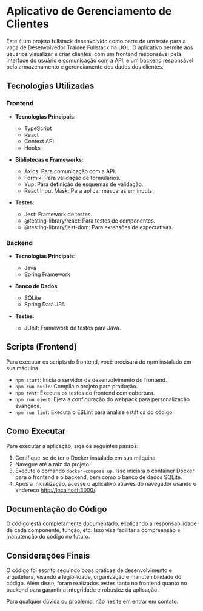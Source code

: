 # Aplicativo de Gerenciamento de Clientes

Este é um projeto fullstack desenvolvido como parte de um teste para a vaga de Desenvolvedor Trainee Fullstack na UOL. O aplicativo permite aos usuários visualizar e criar clientes, com um frontend responsável pela interface do usuário e comunicação com a API, e um backend responsável pelo armazenamento e gerenciamento dos dados dos clientes.

## Tecnologias Utilizadas

### Frontend

- **Tecnologias Principais**:
  - TypeScript
  - React
  - Context API
  - Hooks

- **Bibliotecas e Frameworks**:
  - Axios: Para comunicação com a API.
  - Formik: Para validação de formulários.
  - Yup: Para definição de esquemas de validação.
  - React Input Mask: Para aplicar máscaras em inputs.

- **Testes**:
  - Jest: Framework de testes.
  - @testing-library/react: Para testes de componentes.
  - @testing-library/jest-dom: Para extensões de expectativas.

### Backend

- **Tecnologias Principais**:
  - Java
  - Spring Framework

- **Banco de Dados**:
  - SQLite
  - Spring Data JPA

- **Testes**:
  - JUnit: Framework de testes para Java.

## Scripts (Frontend)

Para executar os scripts do frontend, você precisará do npm instalado em sua máquina.

- `npm start`: Inicia o servidor de desenvolvimento do frontend.
- `npm run build`: Compila o projeto para produção.
- `npm test`: Executa os testes do frontend com cobertura.
- `npm run eject`: Ejeta a configuração do webpack para personalização avançada.
- `npm run lint`: Executa o ESLint para análise estática do código.

## Como Executar

Para executar a aplicação, siga os seguintes passos:

1. Certifique-se de ter o Docker instalado em sua máquina.
2. Navegue até a raiz do projeto.
3. Execute o comando `docker-compose up`. Isso iniciará o container Docker para o frontend e o backend, bem como o banco de dados SQLite.
4. Após a inicialização, acesse o aplicativo através do navegador usando o endereço [http://localhost:3000/](http://localhost:3000/).

## Documentação do Código

O código está completamente documentado, explicando a responsabilidade de cada componente, função, etc. Isso visa facilitar a compreensão e manutenção do código no futuro.

## Considerações Finais

O código foi escrito seguindo boas práticas de desenvolvimento e arquitetura, visando a legibilidade, organização e manutenibilidade do código. Além disso, foram realizados testes tanto no frontend quanto no backend para garantir a integridade e robustez da aplicação.

Para qualquer dúvida ou problema, não hesite em entrar em contato.

